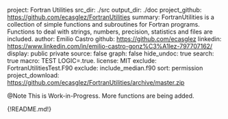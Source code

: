 project: Fortran Utilities
src_dir: ./src
output_dir: ./doc
project_github: https://github.com/ecasglez/FortranUtilities
summary: FortranUtilities is a collection of simple functions and subroutines for Fortran programs. Functions to deal with strings, numbers, precision, statistics and files are included.
author: Emilio Castro
github: https://github.com/ecasglez
linkedin: https://www.linkedin.com/in/emilio-castro-gonz%C3%A1lez-797707162/ 
display: public
        private
source: false
graph: false
hide_undoc: true
search: true
macro: TEST
       LOGIC=.true.
license: MIT
exclude: FortranUtilitiesTest.F90
exclude: include_median.f90
sort: permission
project_download: https://github.com/ecasglez/FortranUtilities/archive/master.zip

@Note
This is Work-in-Progress. More functions are being added. 

{!README.md!}
